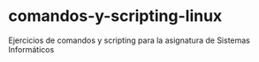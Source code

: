 # comandos-y-scripting-linux
Ejercicios de comandos y scripting para la asignatura de Sistemas Informáticos
